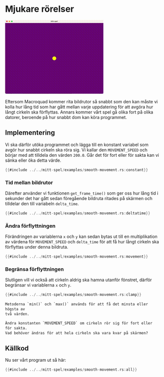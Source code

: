 # Mjukare rörelser

![Screenshot](images/smooth-movement.gif#center)

Eftersom Macroquad kommer rita bildrutor så snabbt som den kan måste vi kolla
hur lång tid som har gått mellan varje uppdatering för att avgöra hur långt
cirkeln ska förflyttas. Annars kommer vårt spel gå olika fort på olika
datorer, beroende på hur snabbt dom kan köra programmet.

## Implementering

Vi ska därför utöka programmet och lägga till en konstant variabel som avgör
hur snabbt cirkeln ska röra sig. Vi kallar den `MOVEMENT_SPEED` och börjar med
att tilldela den värden `200.0`. Går det för fort eller för sakta kan vi sänka
eller öka detta värde.

```rust
{{#include ../../mitt-spel/examples/smooth-movement.rs:constant}}
```

### Tid mellan bildrutor

Därefter använder vi funktionen `get_frame_time()` som ger oss hur lång tid i
sekunder det har gått sedan föregående bildruta ritades på skärmen och
tilldelar den till variabeln `delta_time`.

```rust
{{#include ../../mitt-spel/examples/smooth-movement.rs:deltatime}}
```

### Ändra förflyttningen

Förändringen av variablerna `x` och `y` kan sedan bytas ut till en
multiplikation av värdena för `MOVEMENT_SPEED` och `delta_time` för att få hur
långt cirkeln ska förflyttas under denna bildruta.

```rust [hl,2,5,8,11]
{{#include ../../mitt-spel/examples/smooth-movement.rs:movement}}
```

### Begränsa förflyttningen

Slutligen vill vi också att cirkeln aldrig ska hamna utanför fönstret, därför
begränsar vi variablerna `x` och `y`.

```rust
{{#include ../../mitt-spel/examples/smooth-movement.rs:clamp}}
```

```admonish info
Metoderna `min()` och `max()` används för att få det minsta eller högsta av
två värden.
```

```admonish tip
Ändra konstanten `MOVEMENT_SPEED` om cirkeln rör sig för fort eller för sakta.
Vad behöver ändras för att hela cirkeln ska vara kvar på skärmen?
```

<div class="no-page-break">

## Källkod

Nu ser vårt program ut så här:

```rust
{{#include ../../mitt-spel/examples/smooth-movement.rs:all}}
```
</div>

